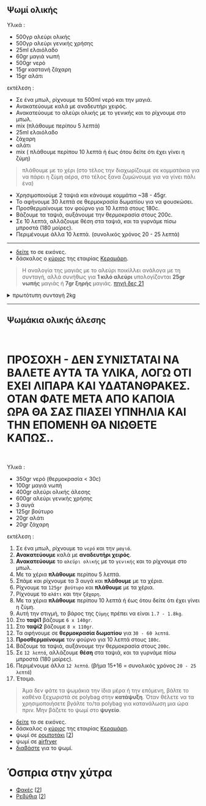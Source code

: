 ## Ψωμί ολικής

Υλικά :  
* 500γρ αλεύρι ολικής
* 500γρ αλεύρι γενικής χρήσης
* 25ml ελαιόλαδο
* 60gr μαγιά νωπή
* 500gr νερό
* 15gr καστανή ζάχαρη
* 15gr αλάτι  

εκτέλεση : 
* Σε ένα μπωλ, ρίχνουμε τα 500ml νερό και την μαγιά.
* Ανακατεύουμε καλά με αναδευτήρι χειρός.
* Ανακατεύουμε το αλεύρι ολικής με το γενικής και το ρίχνουμε στο μπωλ.
* mix (πλάθουμε περίπου 5 λεπτά)
* 25ml ελαιόλαδο
* ζάχαρη
* αλάτι
* mix ( πλάθουμε περίπου 10 λεπτά ή έως ότου δείτε ότι έχει γίνει η ζύμη)

> πλάθουμε με το χέρι (στο τέλος την διαχωρίζουμε σε κομματάκια για να πάρει η ζύμη αέρα, στο τέλος ξανα ζυμώνουμε για να γίνει πάλι ένα)  

* Χρησιμοποιούμε 2 ταψιά και κάνουμε κομμάτια ~38 - 45gr.
* Το αφήνουμε 30 λεπτά σε θερμοκρασία δωματίου για να φουσκώσει.  
* Προσθερμαίνουμε τον φούρνο για 10 λεπτά στους 180c.
* Βάζουμε τα ταψιά, αυξάνουμε την θερμοκρασία στους 200c.
* Σε 10 λεπτά, αλλάζουμε θέση στα ταψιά, και τα γυρνάμε πίσω μπροστά (180 μοίρες).
* Περιμένουμε άλλα 10 λεπτά. (συνολικός χρόνος 20 - 25 λεπτά)  

---

* [δείτε](https://imgur.com/a/iAKDdyB) το σε εικόνες. 
* δάσκαλος ο [κύριος](https://www.youtube.com/watch?v=va9U_0XdSAE) της εταιρίας [Κεραμάρη](https://μαννα.ελ/products/).  

> Η αναλογία της μαγιάς με το αλεύρι ποικίλλει ανάλογα με τη συνταγή, αλλά συνήθως για **1 κιλό αλεύρι** υπολογίζονται **25gr νωπής** μαγιάς ή **7gr ξηρής** μαγιάς. [πηγή δες 21](https://www.zeusiba.gr/%CF%83%CF%85%CF%87%CE%BD%CE%AD%CF%82-%CE%B5%CF%81%CF%89%CF%84%CE%AE%CF%83%CE%B5%CE%B9%CF%82/)  

<details>
<summary> πρωτότυπη συνταγή 2kg</summary>
<br/>
<div style="margin-left:20px">

Υλικά :  
* 1kg ολικης
* 1kg γενικής χρήσης
* 50 ml ελαιόλαδο
* 120gr μαγιά νωπή
* 1lt νερό
* 30gr ζάχαρη
* 30gr αλάτι  

εκτέλεση :  
1. μαγιά
1. (δεν είναι στη λίστα) ένα φλυτζανάκι νερο
1. mix
1. (δεν είναι στη λίστα) λιγο (~40gr) αλεύρι (για να γίνει χυλός)
1. mix
1. το αφήνουμε 30 λεπτά
1. ρίχνουμε και τα 2kg αλεύρι
1. mix
1. 50 ml ελαιόλαδο
1. ζάχαρη
1. αλάτι
1. mix
1. 1l νερό
1. mix  

ζύμωμα με το χέρι (στο τέλος την διαχωρίζουμε σε κομματάκια για να πάρει η ζύμη αέρα, στο τέλος ξανα ζυμώνουμε για να γίνει πάλι ένα)  
το αφήνουμε 2-3 ώρες σε θερμοκρασία δωματίου για να φουσκώσει.  

* βάζουμε την ζύμη στο ταψί και το χαράζουμε στην κορυφή
* προθέρμανση
* ψήνουμε στους 200c για 60 λεπτά περίπου  
</div></details>  

---

## Ψωμάκια ολικής άλεσης

&nbsp;
# ΠΡΟΣΟΧΗ - ΔΕΝ ΣΥΝΙΣΤΑΤΑΙ ΝΑ ΒΑΛΕΤΕ ΑΥΤΑ ΤΑ ΥΛΙΚΑ, ΛΟΓΩ ΟΤΙ ΕΧΕΙ ΛΙΠΑΡΑ ΚΑΙ ΥΔΑΤΑΝΘΡΑΚΕΣ. ΟΤΑΝ ΦΑΤΕ ΜΕΤΑ ΑΠΟ ΚΑΠΟΙΑ ΩΡΑ ΘΑ ΣΑΣ ΠΙΑΣΕΙ ΥΠΝΗΛΙΑ ΚΑΙ ΤΗΝ ΕΠΟΜΕΝΗ ΘΑ ΝΙΩΘΕΤΕ ΚΑΠΩΣ..
&nbsp;

Υλικά :  
* 350gr νερό (θερμοκρασία < 30c)
* 100gr μαγιά νωπή
* 400gr αλεύρι ολικής άλεσης
* 600gr αλεύρι γενικής χρήσης
* 3 αυγά
* 125gr βούτυρο
* 20gr αλάτι
* 20gr ζάχαρη  

εκτέλεση :  
1. Σε ένα μπωλ, ρίχνουμε το `νερό` και την `μαγιά`.  
1. **Ανακατεύουμε** καλά με **αναδευτήρι χειρός**. 
1. **Ανακατεύουμε** το `αλεύρι ολικής` με το `γενικής` και το ρίχνουμε στο μπωλ.  
1. Με τα χέρια **πλάθουμε** περίπου 5 λεπτά.  
1. Σπάμε και ρίχνουμε τα 3 αυγά και **πλάθουμε** με τα χέρια.
1. Ρίχνουμε τα `125gr βούτυρο` και **πλάθουμε** με τα χέρια.
1. Ρίχνουμε το `αλάτι` και την `ζάχαρη`.  
1. Με τα χέρια **πλάθουμε** περίπου 10 λεπτά ή έως ότου δείτε ότι έχει γίνει η ζύμη.  
1. Αυτή την στιγμή, το βάρος της `ζύμης` πρέπει να είναι `1.7 - 1.8kg`.  
1. Στο **ταψί1** βάζουμε `6 x 140gr`.  
1. Στο **ταψί2** βάζουμε `8 x 110gr`.  
1. Τα αφήνουμε σε **θερμοκρασία δωματίου** για `30 - 60 λεπτά`.  
1. **Προσθερμαίνουμε** τον φούρνο για 10 λεπτά στους `180c`.  
1. Βάζουμε τα ταψιά, αυξάνουμε την θερμοκρασία στους `200c`.
1. Σε `12 λεπτά`, αλλάζουμε **θέση** στα ταψιά, και τα γυρνάμε πίσω μπροστά (180 μοίρες).  
1. Περιμένουμε άλλα `12 λεπτά`.   (βήμα 15+16 = συνολικός χρόνος `20 - 25 λεπτά`)
1. Έτοιμο.  

> Άμα δεν φάτε τα ψωμάκια την ίδια μέρα ή την επόμενη, βάλτε το καθένα ξεχωριστά σε polybag στην **κατάψυξη**. Όταν θέλετε να τα χρησιμοποιήσετε βγάλτε το/τα polybag για κατανάλωση μια ώρα πριν. Μην βάζετε το ψωμί στο **ψυγείο**.

* [δείτε](https://imgur.com/a/BuwHzJH) το σε εικόνες.  
* δάσκαλος ο [κύριος](https://www.youtube.com/watch?v=AfeuDR7LnkQ) της εταιρίας [Κεραμάρη](https://μαννα.ελ/products/).
* ψωμί σε [ρομποτάκι](https://www.youtube.com/watch?v=10WsN1AT1P4) [[2](https://youtu.be/8l4ltixZLmI?t=233)]
* ψωμί σε [airfryer](https://www.youtube.com/watch?v=l5HDMPgWF5Y)
* [διαβάστε](https://www.pipiscrew.com/threads/%CE%91%CE%B3%CE%BF%CF%81%CE%AC.11394/post-111726) για το ψωμί.  

# Όσπρια στην χύτρα
* [Φακές](https://www.argiro.gr/recipe/fakes-sti-xytra/) [[2](https://akispetretzikis.com/recipe/6941/fakes-sth-xytra-taxythtas)]
* [Ρεβύθια](https://www.argiro.gr/recipe/revythia-sti-xytra/) [[2](https://akispetretzikis.com/recipe/5247/revithada-sth-chytra-tachythtas)]
